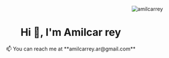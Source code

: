 <p align="right"> <img src="https://komarev.com/ghpvc/?username=amilcarrey&label=Profile%20views&color=0e75b6&style=flat" alt="amilcarrey" /> </p>
<h1 align="center">Hi 👋, I'm Amilcar rey</h1>

<p align="center">📫 You can reach me at **amilcarrey.ar@gmail.com**</p>




